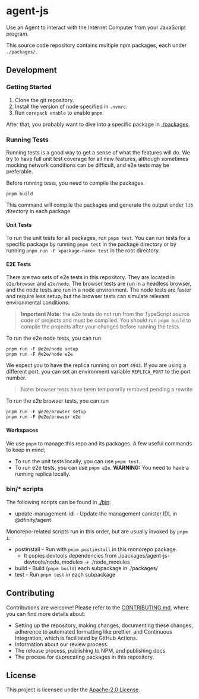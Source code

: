 # agent-js

Use an Agent to interact with the Internet Computer from your JavaScript program.

This source code repository contains multiple npm packages, each under `./packages/`.

## Development

### Getting Started

1. Clone the git repository.
2. Install the version of node specified in `.nvmrc`.
3. Run `corepack enable` to enable `pnpm`.

After that, you probably want to dive into a specific package in [./packages](./packages).

### Running Tests

Running tests is a good way to get a sense of what the features will do. We try to have full unit test coverage for all new features, although sometimes mocking network conditions can be difficult, and e2e tests may be preferable.

Before running tests, you need to compile the packages.

```shell
pnpm build
```

This command will compile the packages and generate the output under `lib` directory in each package.

#### Unit Tests

To run the unit tests for all packages, run `pnpm test`. You can run tests for a specific package by running `pnpm test` in the package directory or by running `pnpm run -F <package-name> test` in the root directory.

#### E2E Tests

There are two sets of e2e tests in this repository. They are located in `e2e/browser` and `e2e/node`. The browser tests are run in a headless browser, and the node tests are run in a node environment. The node tests are faster and require less setup, but the browser tests can simulate relevant environmental conditions.

> **Important Note:** the e2e tests do not run from the TypeScript source code of projects and must be compiled. You should run `pnpm build` to compile the projects after your changes before running the tests.

To run the e2e node tests, you can run

```shell
pnpm run -F @e2e/node setup
pnpm run -F @e2e/node e2e
```

We expect you to have the replica running on port `4943`. If you are using a different port, you can set an environment variable `REPLICA_PORT` to the port number.

> Note: browser tests have been temporarily removed pending a rewrite

To run the e2e browser tests, you can run

```shell
pnpm run -F @e2e/browser setup
pnpm run -F @e2e/browser e2e
```

#### Workspaces

We use `pnpm` to manage this repo and its packages. A few useful
commands to keep in mind;

- To run the unit tests locally, you can use `pnpm test`.
- To run e2e tests, you can use `pnpm e2e`. **WARNING:** You need to have a running
  replica locally.

### bin/\* scripts

The following scripts can be found in [./bin](./bin):

- update-management-idl - Update the management canister IDL in @dfinity/agent

Monorepo-related scripts run in this order, but are usually invoked by `pnpm i`:

- postinstall - Run with `pnpm postinstall` in this monorepo package.
  - It copies devtools dependencies from ./packages/agent-js-devtools/node_modules -> ./node_modules
- build - Build (`pnpm build`) each subpackage in ./packages/
- test - Run `pnpm test` in each subpackage

## Contributing

Contributions are welcome! Please refer to the [CONTRIBUTING.md](.github/CONTRIBUTING.md), where you can find more details about:

- Setting up the repository, making changes, documenting these changes, adherence to automated formatting like prettier, and Continuous Integration, which is facilitated by GitHub Actions.
- Information about our review process.
- The release process, publishing to NPM, and publishing docs.
- The process for deprecating packages in this repository.

## License

This project is licensed under the [Apache-2.0 License](LICENSE).
